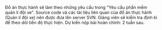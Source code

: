 Đồ án thực hành sẽ làm theo những yêu cầu trong "Yêu cầu phần mềm quản lí đội xe". Source code và các tài liệu liên quan của đồ án thực hành (Quản lí đội xe) nên được đưa lên server SVN. Giảng viên sẽ kiểm tra định kì để theo dõi tiến độ thực hiện. Dự kiến nộp bài hoàn chỉnh: 2 tuần sau.